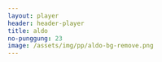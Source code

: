 ```yaml
---
layout: player
header: header-player
title: aldo
no-punggung: 23
image: /assets/img/pp/aldo-bg-remove.png
---
```

